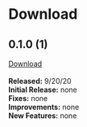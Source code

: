 # Download
## 0.1.0 (1)
<a href="https://github.com/elixirbuild/ElixirEngine/blob/master/render/src/elixir-engine-one.js" download>Download</a>
<br>
<br>
<b>Released:</b> 9/20/20
<br>
<b>Initial Release:</b> none
<br>
<b>Fixes:</b> none
<br>
<b>Improvements:</b> none
<br>
<b>New Features:</b> none
